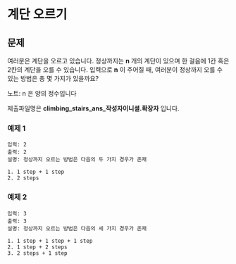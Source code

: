 # 계단 오르기

## 문제
여러분은 계단을 오르고 있습니다. 정상까지는 **n** 개의 계단이 있으며 한 걸음에 1칸 혹은 2칸의 계단을 오를 수 있습니다. 입력으로 **n** 이 주어질 때,
여러분이 정상까지 오를 수 있는 방법은 총 몇 가지가 있을까요?

노트: n 은 양의 정수입니다

제출파일명은 **climbing_stairs_ans_작성자이니셜.확장자** 입니다.

### 예제 1
```
입력: 2
출력: 2
설명: 정상까지 오르는 방법은 다음의 두 가지 경우가 존재

1. 1 step + 1 step
2. 2 steps
```

### 예제 2
```
입력: 3
출력: 3
설명: 정상까지 오르는 방법은 다음의 세 가지 경우가 존재

1. 1 step + 1 step + 1 step
2. 1 step + 2 steps
3. 2 steps + 1 step
```
